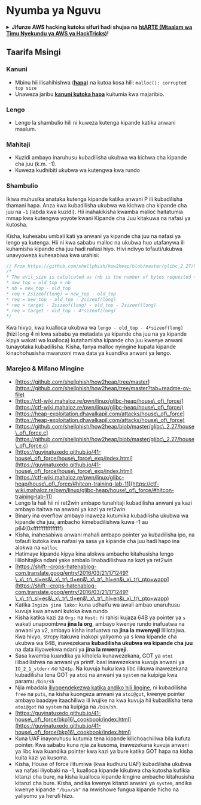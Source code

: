# Nyumba ya Nguvu



<details>

<summary><strong>Jifunze AWS hacking kutoka sifuri hadi shujaa na</strong> <a href="https://training.hacktricks.xyz/courses/arte"><strong>htARTE (Mtaalam wa Timu Nyekundu ya AWS ya HackTricks)</strong></a><strong>!</strong></summary>

Njia nyingine za kusaidia HackTricks:

* Ikiwa unataka kuona **kampuni yako ikitangazwa kwenye HackTricks** au **kupakua HackTricks kwa PDF** Angalia [**MIPANGO YA USAJILI**](https://github.com/sponsors/carlospolop)!
* Pata [**swag rasmi ya PEASS & HackTricks**](https://peass.creator-spring.com)
* Gundua [**Familia ya PEASS**](https://opensea.io/collection/the-peass-family), mkusanyiko wetu wa [**NFTs**](https://opensea.io/collection/the-peass-family) ya kipekee
* **Jiunge na** 💬 [**Kikundi cha Discord**](https://discord.gg/hRep4RUj7f) au [**kikundi cha telegram**](https://t.me/peass) au **tufuate** kwenye **Twitter** 🐦 [**@hacktricks\_live**](https://twitter.com/hacktricks\_live)**.**
* **Shiriki mbinu zako za udukuzi kwa kuwasilisha PRs kwa** [**HackTricks**](https://github.com/carlospolop/hacktricks) na [**HackTricks Cloud**](https://github.com/carlospolop/hacktricks-cloud) repos za github.

</details>

## Taarifa Msingi

### Kanuni

* Mbinu hii ilisahihishwa ([**hapa**](https://sourceware.org/git/?p=glibc.git;a=commitdiff;h=30a17d8c95fbfb15c52d1115803b63aaa73a285c)) na kutoa kosa hili: `malloc(): corrupted top size`
* Unaweza jaribu [**kanuni kutoka hapa**](https://guyinatuxedo.github.io/41-house\_of\_force/house\_force\_exp/index.html) kuitumia kwa majaribio.

### Lengo

* Lengo la shambulio hili ni kuweza kutenga kipande katika anwani maalum.

### Mahitaji

* Kuzidi ambayo inaruhusu kubadilisha ukubwa wa kichwa cha kipande cha juu (k.m. -1).
* Kuweza kudhibiti ukubwa wa kutengwa kwa rundo

### Shambulio

Ikiwa muhusika anataka kutenga kipande katika anwani P ili kubadilisha thamani hapa. Anza kwa kubadilisha ukubwa wa kichwa cha kipande cha juu na `-1` (labda kwa kuzidi). Hii inahakikisha kwamba malloc haitatumia mmap kwa kutengwa yoyote kwani Kipande cha Juu kitakuwa na nafasi ya kutosha.

Kisha, kuhesabu umbali kati ya anwani ya kipande cha juu na nafasi ya lengo ya kutenga. Hii ni kwa sababu malloc na ukubwa huo utafanywa ili kuhamisha kipande cha juu hadi nafasi hiyo. Hivi ndivyo tofauti/ukubwa unavyoweza kuhesabiwa kwa urahisi:
```c
// From https://github.com/shellphish/how2heap/blob/master/glibc_2.27/house_of_force.c#L59C2-L67C5
/*
* The evil_size is calulcated as (nb is the number of bytes requested + space for metadata):
* new_top = old_top + nb
* nb = new_top - old_top
* req + 2sizeof(long) = new_top - old_top
* req = new_top - old_top - 2sizeof(long)
* req = target - 2sizeof(long) - old_top - 2sizeof(long)
* req = target - old_top - 4*sizeof(long)
*/
```
Kwa hivyo, kwa kualloca ukubwa wa `lengo - old_top - 4*sizeof(long)` (hizi long 4 ni kwa sababu ya metadata ya kipande cha juu na ya kipande kipya wakati wa kualloca) kutahamisha kipande cha juu kwenye anwani tunayotaka kubadilisha. Kisha, fanya malloc nyingine kupata kipande kinachohusisha mwanzoni mwa data ya kuandika anwani ya lengo.

### Marejeo & Mifano Mingine

* [https://github.com/shellphish/how2heap/tree/master](https://github.com/shellphish/how2heap/tree/master?tab=readme-ov-file)
* [https://ctf-wiki.mahaloz.re/pwn/linux/glibc-heap/house\_of\_force/](https://ctf-wiki.mahaloz.re/pwn/linux/glibc-heap/house\_of\_force/)
* [https://heap-exploitation.dhavalkapil.com/attacks/house\_of\_force](https://heap-exploitation.dhavalkapil.com/attacks/house\_of\_force)
* [https://github.com/shellphish/how2heap/blob/master/glibc\_2.27/house\_of\_force.c](https://github.com/shellphish/how2heap/blob/master/glibc\_2.27/house\_of\_force.c)
* [https://guyinatuxedo.github.io/41-house\_of\_force/house\_force\_exp/index.html](https://guyinatuxedo.github.io/41-house\_of\_force/house\_force\_exp/index.html)
* [https://ctf-wiki.mahaloz.re/pwn/linux/glibc-heap/house\_of\_force/#hitcon-training-lab-11](https://ctf-wiki.mahaloz.re/pwn/linux/glibc-heap/house\_of\_force/#hitcon-training-lab-11)
* Lengo la hali hii ni ret2win ambapo tunahitaji kubadilisha anwani ya kazi ambayo itaitwa na anwani ya kazi ya ret2win
* Binary ina overflow ambayo inaweza kutumika kubadilisha ukubwa wa kipande cha juu, ambacho kimebadilishwa kuwa -1 au p64(0xffffffffffffffff)
* Kisha, inahesabiwa anwani mahali ambapo pointer ya kubadilisha ipo, na tofauti kutoka kwa nafasi ya sasa ya kipande cha juu hadi hapo ina alokwa na `malloc`
* Hatimaye kipande kipya kina alokwa ambacho kitahusisha lengo lililohitajika ndani yake ambalo linabadilishwa na kazi ya ret2win
* [https://shift--crops-hatenablog-com.translate.goog/entry/2016/03/21/171249?\_x\_tr\_sl=es&\_x\_tr\_tl=en&\_x\_tr\_hl=en&\_x\_tr\_pto=wapp](https://shift--crops-hatenablog-com.translate.goog/entry/2016/03/21/171249?\_x\_tr\_sl=es&\_x\_tr\_tl=en&\_x\_tr\_hl=en&\_x\_tr\_pto=wapp)
* Katika `Ingiza jina lako:` kuna udhaifu wa awali ambao unaruhusu kuvuja kwa anwani kutoka kwa rundo
* Kisha katika kazi za `Org:` na `Host:` ni rahisi kujaza 64B ya pointer ya `s` wakati unapoombwa **jina la org**, ambayo kwenye rundo inafuatwa na anwani ya v2, ambayo kisha inafuatwa na **jina la mwenyeji** lililotajwa. Kwa hivyo, strcpy itakuwa inakopi yaliyomo ya s kwa kipande cha ukubwa wa 64B, inawezekana **kubadilisha ukubwa wa kipande cha juu** na data iliyowekwa ndani ya **jina la mwenyeji**.
* Sasa kwamba kuandika ya kiholela kunawezekana, GOT ya `atoi` ilibadilishwa na anwani ya printf. basi inawezekana kuvuja anwani ya `IO_2_1_stderr` _na_ `%24$p`. Na kuvuja huku kwa libc ilikuwa inawezekana kubadilisha tena GOT ya `atoi` na anwani ya `system` na kuipiga kwa paramu `/bin/sh`
* Njia mbadala [iliyopendekezwa katika andiko hili lingine](https://ctf-wiki.mahaloz.re/pwn/linux/glibc-heap/house\_of\_force/#2016-bctf-bcloud), ni kubadilisha `free` na `puts`, na kisha kuongeza anwani ya `atoi@got`, kwenye pointer ambayo baadaye itaachiliwa ili ivujike na kwa kuvuja hii kubadilisha tena `atoi@got` na `system` na kuipiga na `/bin/sh`.
* [https://guyinatuxedo.github.io/41-house\_of\_force/bkp16\_cookbook/index.html](https://guyinatuxedo.github.io/41-house\_of\_force/bkp16\_cookbook/index.html)
* Kuna UAF inayoruhusu kutumia tena kipande kilichoachiliwa bila kufuta pointer. Kwa sababu kuna njia za kusoma, inawezekana kuvuja anwani ya libc kwa kuandika pointer kwa kazi ya bure katika GOT hapa na kisha kuita kazi ya kusoma.
* Kisha, House of force ilitumiwa (kwa kudhuru UAF) kubadilisha ukubwa wa nafasi iliyobaki na -1, kualloca kipande kikubwa cha kutosha kufikia kitanzi cha bure, na kisha kualloca kipande kingine ambacho kitahusisha kitanzi cha bure. Kisha, andika kwenye kitanzi anwani ya `system`, andika kwenye kipande `"/bin/sh"` na mwishowe fungua kipande hicho na yaliyomo ya herufi hizo.
